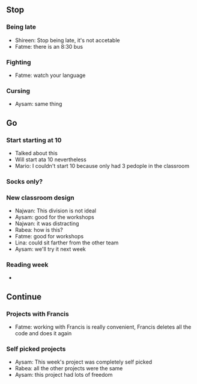 ## Stop

### Being late
- Shireen: Stop being late, it's not accetable
- Fatme: there is an 8:30 bus


### Fighting
- Fatme: watch your language

### Cursing
- Aysam: same thing

## Go

### Start starting at 10
- Talked about this
- Will start ata 10 nevertheless
- Mario: I couldn't start 10 because only had 3 pedople in the classroom

### Socks only?

### New classroom design
- Najwan: This division is not ideal
- Aysam: good for the workshops
- Najwan: it was distracting
- Rabea: how is this?
- Fatme: good for workshops
- Lina: could sit farther from the other team
- Aysam: we'll try it next week

### Reading week
- 

## Continue

### Projects with Francis
- Fatme: working with Francis is really convenient, Francis deletes all the code and does it again

### Self picked projects
- Aysam: This week's project was completely self picked
- Rabea: all the other projects were the same
- Aysam: this project had lots of freedom
